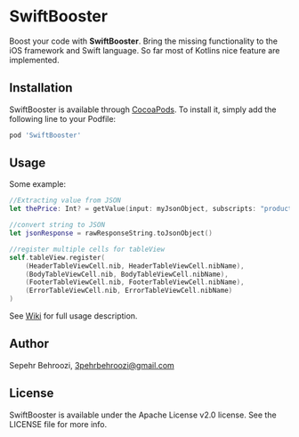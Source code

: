 # SwiftBooster

Boost your code with **SwiftBooster**. Bring the missing functionality to the iOS framework and Swift language. So far most of Kotlins nice feature are implemented.

## Installation

SwiftBooster is available through [CocoaPods](https://cocoapods.org). To install
it, simply add the following line to your Podfile:

```ruby
pod 'SwiftBooster'
```

## Usage

Some example:
```swift
//Extracting value from JSON
let thePrice: Int? = getValue(input: myJsonObject, subscripts: "product", "details", "price")

//convert string to JSON
let jsonResponse = rawResponseString.toJsonObject()

//register multiple cells for tableView
self.tableView.register(
    (HeaderTableViewCell.nib, HeaderTableViewCell.nibName),
    (BodyTableViewCell.nib, BodyTableViewCell.nibName),
    (FooterTableViewCell.nib, FooterTableViewCell.nibName),
    (ErrorTableViewCell.nib, ErrorTableViewCell.nibName)
)
```

See [Wiki](https://github.com/3pehrbehroozi/SwiftBooster/wiki) for full usage description.

## Author

Sepehr  Behroozi, 3pehrbehroozi@gmail.com

## License

SwiftBooster is available under the Apache License v2.0 license. See the LICENSE file for more info.
